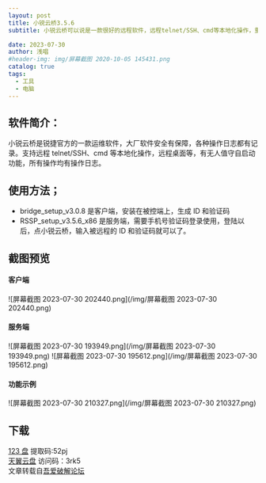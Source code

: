 ```yaml
---
layout: post
title: 小锐云桥3.5.6
subtitle: 小锐云桥可以说是一款很好的远程软件，远程telnet/SSH、cmd等本地化操作，重点是可以实现本地化串口操作，远程桌面的功能也有。

date: 2023-07-30
author: 浅唱
#header-img: img/屏幕截图 2020-10-05 145431.png
catalog: true
tags:
  - 工具
  - 电脑
---
```


## 软件简介：

小锐云桥是锐捷官方的一款运维软件，大厂软件安全有保障，各种操作日志都有记录。支持远程 telnet/SSH、cmd 等本地化操作，远程桌面等，有无人值守自启动功能，所有操作均有操作日志。

## 使用方法；

- bridge_setup_v3.0.8 是客户端，安装在被控端上，生成 ID 和验证码
- RSSP_setup_v3.5.6_x86 是服务端，需要手机号验证码登录使用，登陆以后，点小锐云桥，输入被远程的 ID 和验证码就可以了。

## 截图预览

#### 客户端

![屏幕截图 2023-07-30 202440.png](/img/屏幕截图 2023-07-30 202440.png)

#### 服务端

![屏幕截图 2023-07-30 193949.png](/img/屏幕截图 2023-07-30 193949.png)
![屏幕截图 2023-07-30 195612.png](/img/屏幕截图 2023-07-30 195612.png)

#### 功能示例

![屏幕截图 2023-07-30 210327.png](/img/屏幕截图 2023-07-30 210327.png)

## 下载

[123 盘](https://www.123pan.com/s/VL60Vv-Vy4Sh.html) 提取码:52pj  
[天翼云盘](https://cloud.189.cn/web/share?code=2QJbY3vauy2q) 访问码：3rk5  
文章转载自[吾爱破解论坛](https://www.52pojie.cn/thread-1814668-1-1.html)
